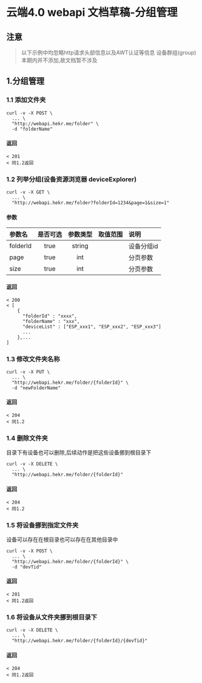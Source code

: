 # 云端4.0 webapi 文档草稿-分组管理
## 注意
> 以下示例中均忽略http请求头部信息以及AWT认证等信息
设备群组(group)本期内并不添加,故文档暂不涉及

## 1.分组管理
### 1.1 添加文件夹
```
curl -v -X POST \
  ... \
  "http://webapi.hekr.me/folder" \
  -d "folderName"
```
#### 返回
```
< 201
< 同1.2返回
```

### 1.2 列举分组(设备资源浏览器 deviceExplorer)
```
curl -v -X GET \
  ... \
  "http://webapi.hekr.me/folder?folderId=1234&page=1&size=1"
```
#### 参数
| 参数名  | 是否可选 | 参数类型 | 取值范围 | 说明                         |
|:--------|:--------:|:--------:|---------:|:-----------------------------|
| folderId|  true    |  string  |          | 设备分组id                   |
| page    |  true    |  int     |          | 分页参数                     |
| size    |  true    |  int     |          | 分页参数                     |
#### 返回
```
< 200
< [
    {
      "folderId" : "xxxx",
      "folderName" : "xxx",
      "deviceList" : ["ESP_xxx1", "ESP_xxx2", "ESP_xxx3"]
      ...
    },...
]
```

### 1.3 修改文件夹名称
```
curl -v -X PUT \
  ... \
  "http://webapi.hekr.me/folder/{folderId}" \
  -d "newFolderName"
```
#### 返回
```
< 204
< 同1.2
```

### 1.4 删除文件夹
目录下有设备也可以删除,后续动作是把这些设备挪到根目录下
```
curl -v -X DELETE \
  ... \
  "http://webapi.hekr.me/folder/{folderId}"
```
#### 返回
```
< 204
< 同1.2
```

### 1.5 将设备挪到指定文件夹
设备可以存在在根目录也可以存在在其他目录中
```
curl -v -X POST \
  ... \
  "http://webapi.hekr.me/folder/{folderId}" \
  -d "devTid"
```
#### 返回
```
< 201
< 同1.2返回
```

### 1.6 将设备从文件夹挪到根目录下
```
curl -v -X DELETE \
  ... \
  "http://webapi.hekr.me/folder/{folderId}/{devTid}"
```
#### 返回
```
< 204
< 同1.2返回
```
